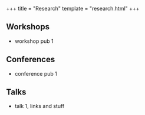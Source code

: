 +++
title = "Research"
template = "research.html"
+++

## Workshops
- workshop pub 1

## Conferences
- conference pub 1

## Talks
- talk 1, links and stuff
